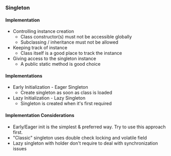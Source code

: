 ### Singleton

#### Implementation

* Controlling instance creation
  * Class constructor(s) must not be accessible globally
  * Subclassing / inheritance must not be allowed
* Keeping track of instance
  * Class itself is a good place to track the instance
* Giving access to the singleton instance
  * A public static method is good choice


#### Implementations

* Early Initialization - Eager Singleton
  * Create singleton as soon as class is loaded
* Lazy Initialization - Lazy Singleton
  * Singleton is created when it's first required


#### Implementation Considerations

* Early/Eager init is the simplest & preferred way. Try to use this approach first.
* "Classic" singleton uses double check locking and volatile field
* Lazy singleton with holder don't require to deal with synchronization issues